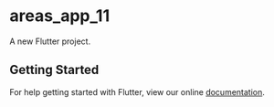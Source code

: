 # areas_app_11

A new Flutter project.

## Getting Started

For help getting started with Flutter, view our online
[documentation](https://flutter.io/).
